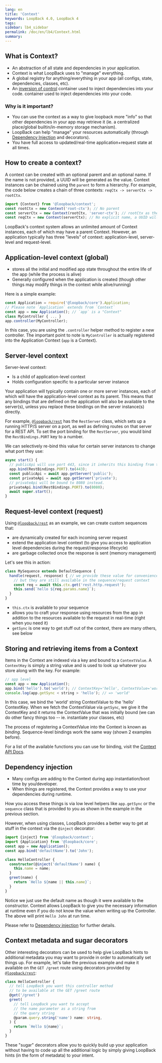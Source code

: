 ```yaml
---
lang: en
title: 'Context'
keywords: LoopBack 4.0, LoopBack 4
tags:
sidebar: lb4_sidebar
permalink: /doc/en/lb4/Context.html
summary:
---
```


## What is Context?

* An abstraction of all state and dependencies in your application.
* Context is what LoopBack uses to "manage" everything.
* A global registry for anything/everything in your app (all configs, state,
  dependencies, classes, etc).
* An [inversion of control](https://en.wikipedia.org/wiki/Inversion_of_control)
  container used to inject dependencies into your code. container used to inject
  dependencies into your code.

### Why is it important?

* You can use the context as a way to give loopback more "info" so that other
  dependencies in your app may retrieve it (ie. a centralized place/global
  builtin/in-memory storage mechanism).
* LoopBack can help "manage" your resources automatically (through
  [Dependency Injection](Dependency-injection.md) and decorators).
* You have full access to updated/real-time application+request state at all
  times.

## How to create a context?

A context can be created with an optional parent and an optional name. If the
name is not provided, a UUID will be generated as the value. Context instances
can be chained using the `parent` to form a hierarchy. For example, the code
below creates a chain of three contexts: `reqCtx -> serverCtx -> rootCtx`.

```ts
import {Context} from '@loopback/context';
const rootCtx = new Context('root-ctx'); // No parent
const serverCtx = new Context(rootCtx, 'server-ctx'); // rootCtx as the parent
const reqCtx = new Context(serverCtx); // No explicit name, a UUID will be generated
```

LoopBack's context system allows an unlimited amount of Context instances, each
of which may have a parent Context. However, an application typically has three
"levels" of context: application-level, server-level and request-level.

## Application-level context (global)

* stores all the initial and modified app state throughout the entire life of
  the app (while the process is alive)
* Generally configured when the application is created (though other things may
  modify things in the context while alive/running)

Here is a simple example:

```js
const Application = require('@loopback/core').Application;
// Please note `Application` extends from `Context`
const app = new Application(); // `app` is a "Context"
class MyController { ... }
app.controller(MyController);
```

In this case, you are using the `.controller` helper method to register a new
controller. The important point to note is `MyController` is actually registered
into the Application Context (`app` is a Context).

## Server-level context

Server-level context:

* Is a child of application-level context
* Holds configuration specific to a particular server instance

Your application will typically contain one or more server instances, each of
which will have the application-level context as its parent. This means that any
bindings that are defined on the application will also be available to the
server(s), unless you replace these bindings on the server instance(s) directly.

For example,
[`@loopback/rest`](https://github.com/strongloop/loopback-next/blob/master/packages/rest)
has the `RestServer` class, which sets up a running HTTP/S server on a port, as
well as defining routes on that server for a REST API. To set the port binding
for the `RestServer`, you would bind the `RestBindings.PORT` key to a number.

We can selectively re-bind this value for certain server instances to change
what port they use:

```js
async start() {
  // publicApi will use port 443, since it inherits this binding from the app.
  app.bind(RestBindings.PORT).to(443);
  const publicApi = await app.getServer('public');
  const privateApi = await app.getServer('private');
  // privateApi will be bound to 8080 instead.
  privateApi.bind(RestBindings.PORT).to(8080);
  await super.start();
}
```

## Request-level context (request)

Using
[`@loopback/rest`](https://github.com/strongloop/loopback-next/blob/master/packages/rest)
as an example, we can create custom sequences that:

* are dynamically created for each incoming server request
* extend the application level context (to give you access to application level
  dependencies during the request/response lifecycle)
* are garbage collected once the response is sent (memory management)

Let's see this in action:

```js
class MySequence extends DefaultSequence {
  handle(request, response) { // we provide these value for convenience (taken from the Context)
    // but they are still available in the sequence/request context
    const req = await this.ctx.get('rest.http.request');
    this.send(`hello ${req.params.name}`);
  }
}
```

* `this.ctx` is available to your sequence
* allows you to craft your response using resources from the app in addition to
  the resources available to the request in real-time (right when you need it)
* `getSync` is one way to get stuff out of the context, there are many others,
  see below

## Storing and retrieving items from a Context

Items in the Context are indexed via a key and bound to a `ContextValue`. A
`ContextKey` is simply a string value and is used to look up whatever you store
along with the key. For example:

```js
// app level
const app = new Application();
app.bind('hello').to('world'); // ContextKey='hello', ContextValue='world'
console.log(app.getSync < string > 'hello'); // => 'world'
```

In this case, we bind the 'world' string ContextValue to the 'hello' ContextKey.
When we fetch the ContextValue via `getSync`, we give it the ContextKey and it
returns the ContextValue that was initially bound (we can do other fancy things
too -- ie. instantiate your classes, etc)

The process of registering a ContextValue into the Context is known as
_binding_. Sequence-level bindings work the same way (shown 2 examples before).

For a list of the available functions you can use for binding, visit the
[Context API Docs](http://apidocs.loopback.io/@loopback%2fcontext).

## Dependency injection

* Many configs are adding to the Context during app instantiation/boot time by
  you/developer.
* When things are registered, the Context provides a way to use your
  dependencies during runtime.

How you access these things is via low level helpers like `app.getSync` or the
`sequence` class that is provided to you as shown in the example in the previous
section.

However, when using classes, LoopBack provides a better way to get at stuff in
the context via the `@inject` decorator:

```ts
import {inject} from '@loopback/context';
import {Application} from '@loopback/core';
const app = new Application();
const app.bind('defaultName').to('John');

class HelloController {
  constructor(@inject('defaultName') name) {
    this.name = name;
  }
  greet(name) {
    return `Hello ${name || this.name}`;
  }
}
```

Notice we just use the default name as though it were available to the
constructor. Context allows LoopBack to give you the necessary information at
runtime even if you do not know the value when writing up the Controller. The
above will print `Hello John` at run time.

Please refer to [Dependency injection](Dependency-injection.md) for further
details.

## Context metadata and sugar decorators

Other interesting decorators can be used to help give LoopBack hints to
additional metadata you may want to provide in order to automatically set things
up. For example, let's take the previous example and make it available on the
`GET /greet` route using decorators provided by
[`@loopback/rest`](https://github.com/strongloop/loopback-next/blob/master/packages/rest):

```ts
class HelloController {
  // tell LoopBack you want this controller method
  // to be available at the GET /greet route
  @get('/greet')
  greet(
    // tell LoopBack you want to accept
    // the name parameter as a string from
    // the query string
    @param.query.string('name') name: string,
  ) {
    return `Hello ${name}`;
  }
}
```

These "sugar" decorators allow you to quickly build up your application without
having to code up all the additional logic by simply giving LoopBack hints (in
the form of metadata) to your intent.
